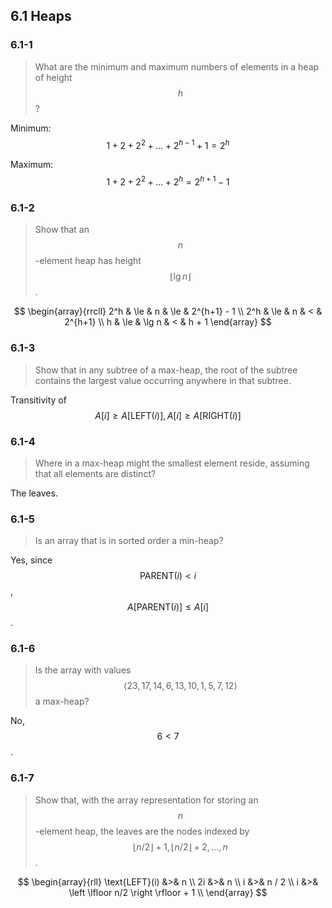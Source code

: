 ## 6.1 Heaps

### 6.1-1

> What are the minimum and maximum numbers of elements in a heap of height $$h$$?

Minimum: $$1 + 2 + 2^2 + \dots + 2^{h-1} + 1=2^h$$

Maximum: $$1 + 2 + 2^2 + \dots + 2^h = 2^{h+1} - 1$$

### 6.1-2

> Show that an $$n$$-element heap has height $$\left \lfloor \lg n \right \rfloor$$.

$$
\begin{array}{rrcll}
2^h & \le & n & \le & 2^{h+1} - 1 \\
2^h & \le & n & < & 2^{h+1} \\
h & \le & \lg n & < & h + 1
\end{array}
$$

### 6.1-3

> Show that in any subtree of a max-heap, the root of the subtree contains the largest value occurring anywhere in that subtree.

Transitivity of $$A[i] \ge A[\text{LEFT}(i)], A[i] \ge A[\text{RIGHT}(i)]$$

### 6.1-4

> Where in a max-heap might the smallest element reside, assuming that all elements are distinct?

The leaves.

### 6.1-5

> Is an array that is in sorted order a min-heap?

Yes, since $$\text{PARENT}(i) < i$$, $$A[\text{PARENT}(i)] \le A[i]$$.

### 6.1-6

> Is the array with values $$\left \langle 23, 17, 14, 6, 13, 10, 1, 5, 7, 12 \right \rangle$$ a max-heap?

No, $$6 < 7$$.

### 6.1-7

> Show that, with the array representation for storing an $$n$$-element heap, the leaves are the nodes indexed by $$\left \lfloor n/2 \right \rfloor + 1, \left \lfloor n/2 \right \rfloor + 2, \dots, n$$.

$$
\begin{array}{rll}
\text{LEFT}(i) &>& n \\
2i &>& n \\
i &>& n / 2 \\
i &>& \left \lfloor n/2 \right \rfloor + 1 \\
\end{array}
$$


